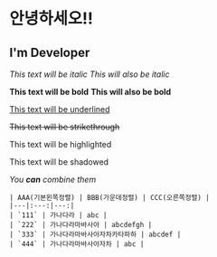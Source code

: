 # 안녕하세오!!

## I'm Developer


   *This text will be italic* 
   _This will also be italic_ 

   **This text will be bold** 
   __This will also be bold__
   
   <u>This text will be underlined</u>
   
   <strike>This text will be strikethrough</strike>
   
   <highlighter>This text will be highlighted</highlighter>
   
   <shadow>This text will be shadowed</shadow>

   *You **can** combine them*
   
   
   
    | AAA(기본왼쪽정렬) | BBB(가운데정렬) | CCC(오른쪽정렬) |
    |---|:---:|---:|
    | `111` | 가나다라 | abc |
    | `222` | 가나다라마바사아 | abcdefgh |
    | `333` | 가나다라마바사아자차카타파하 | abcdef |
    | `444` | 가나다라마바사아자차 | abc |
